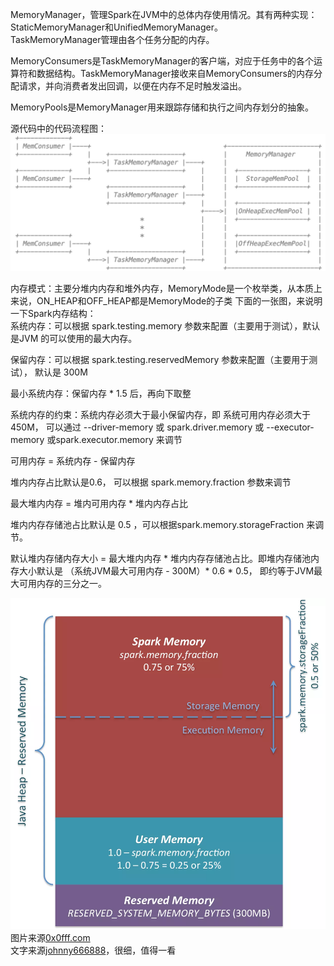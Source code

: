 MemoryManager，管理Spark在JVM中的总体内存使用情况。其有两种实现：StaticMemoryManager和UnifiedMemoryManager。  
TaskMemoryManager管理由各个任务分配的内存。

MemoryConsumers是TaskMemoryManager的客户端，对应于任务中的各个运算符和数据结构。TaskMemoryManager接收来自MemoryConsumers的内存分配请求，并向消费者发出回调，以便在内存不足时触发溢出。

MemoryPools是MemoryManager用来跟踪存储和执行之间内存划分的抽象。

源代码中的代码流程图：
![1.png](https://github.com/V-I-C-T-O-R/spark-source-code/blob/master/spark/article/startlearn/6/pic/1.png)

内存模式：主要分堆内内存和堆外内存，MemoryMode是一个枚举类，从本质上来说，ON_HEAP和OFF_HEAP都是MemoryMode的子类
下面的一张图，来说明一下Spark内存结构：  
系统内存：可以根据 spark.testing.memory 参数来配置（主要用于测试），默认是JVM 的可以使用的最大内存。

保留内存：可以根据 spark.testing.reservedMemory 参数来配置（主要用于测试）， 默认是 300M

最小系统内存：保留内存 * 1.5 后，再向下取整

系统内存的约束：系统内存必须大于最小保留内存，即 系统可用内存必须大于 450M， 可以通过 --driver-memory 或  spark.driver.memory 或 --executor-memory 或spark.executor.memory 来调节

可用内存 = 系统内存 - 保留内存

堆内内存占比默认是0.6， 可以根据 spark.memory.fraction 参数来调节

最大堆内内存 = 堆内可用内存 * 堆内内存占比

堆内内存存储池占比默认是 0.5 ，可以根据spark.memory.storageFraction 来调节。

默认堆内存储内存大小 = 最大堆内内存 * 堆内内存存储池占比。即堆内存储池内存大小默认是 （系统JVM最大可用内存 -  300M）* 0.6 * 0.5， 即约等于JVM最大可用内存的三分之一。

![2.png](https://github.com/V-I-C-T-O-R/spark-source-code/blob/master/spark/article/startlearn/6/pic/2.png)
图片来源[0x0fff.com](https://0x0fff.com/spark-memory-management/)  
文字来源[johnny666888](https://www.cnblogs.com/johnny666888/p/11197519.html)，很细，值得一看
